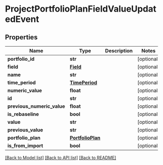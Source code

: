 # ProjectPortfolioPlanFieldValueUpdatedEvent

## Properties
Name | Type | Description | Notes
------------ | ------------- | ------------- | -------------
**portfolio_id** | **str** |  | [optional] 
**field** | [**Field**](Field.md) |  | [optional] 
**name** | **str** |  | [optional] 
**time_period** | [**TimePeriod**](TimePeriod.md) |  | [optional] 
**numeric_value** | **float** |  | [optional] 
**id** | **str** |  | [optional] 
**previous_numeric_value** | **float** |  | [optional] 
**is_rebaseline** | **bool** |  | [optional] 
**value** | **str** |  | [optional] 
**previous_value** | **str** |  | [optional] 
**portfolio_plan** | [**PortfolioPlan**](PortfolioPlan.md) |  | [optional] 
**is_from_import** | **bool** |  | [optional] 

[[Back to Model list]](../README.md#documentation-for-models) [[Back to API list]](../README.md#documentation-for-api-endpoints) [[Back to README]](../README.md)


